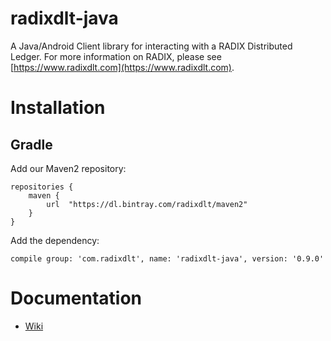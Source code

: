 # radixdlt-java
A Java/Android Client library for interacting with a RADIX Distributed Ledger.
For more information on RADIX, please see [https://www.radixdlt.com](https://www.radixdlt.com).

# Installation

## Gradle

Add our Maven2 repository:

```
repositories {
    maven {
        url  "https://dl.bintray.com/radixdlt/maven2" 
    }
}
```

Add the dependency:

```
compile group: 'com.radixdlt', name: 'radixdlt-java', version: '0.9.0'
```

# Documentation

* [Wiki](https://github.com/radixdlt/radixdlt-java/wiki)
